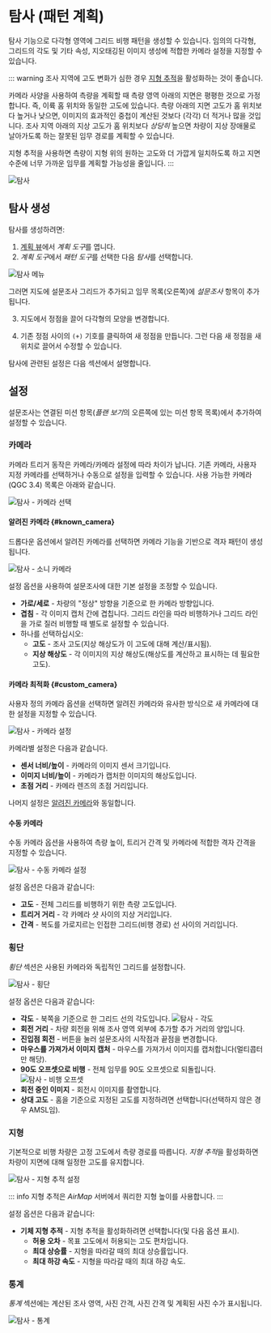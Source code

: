 # 탐사 (패턴 계획)

탐사 기능으로 다각형 영역에 그리드 비행 패턴을 생성할 수 있습니다. 임의의 다각형, 그리드의 각도 및 기타 속성, 지오태깅된 이미지 생성에 적합한 카메라 설정을 지정할 수 있습니다.

::: warning
조사 지역에 고도 변화가 심한 경우 [지형 추적](#terrain)을 활성화하는 것이 좋습니다.

카메라 사양을 사용하여 측량을 계획할 때 측량 영역 아래의 지면은 평평한 것으로 가정합니다. 즉, 이륙 홈 위치와 동일한 고도에 있습니다. 측량 아래의 지면 고도가 홈 위치보다 높거나 낮으면, 이미지의 효과적인 중첩이 계산된 것보다 (각각) 더 적거나 많을 것입니다. 조사 지역 아래의 지상 고도가 홈 위치보다 *상당히* 높으면 차량이 지상 장애물로 날아가도록 하는 잘못된 임무 경로를 계획할 수 있습니다.
 
지형 추적을 사용하면 측량이 지형 위의 원하는 고도와 더 가깝게 일치하도록 하고 지면 수준에 너무 가까운 임무를 계획할 가능성을 줄입니다.
:::

![탐사](../../../assets/plan/survey/survey.jpg)

## 탐사 생성

탐사를 생성하려면:

1. [계획 뷰](../PlanView/PlanView.md)에서 *계획 도구*를 엽니다.
2. *계획 도구*에서 *패턴 도구*를 선택한 다음 *탐사*를 선택합니다.
  
  ![탐사 메뉴](../../../assets/plan/survey/survey_menu.jpg)
  
  그러면 지도에 설문조사 그리드가 추가되고 임무 목록(오른쪽)에 *설문조사* 항목이 추가됩니다.

3. 지도에서 정점을 끌어 다각형의 모양을 변경합니다.

4. 기존 정점 사이의 `(+)` 기호를 클릭하여 새 정점을 만듭니다. 그런 다음 새 정점을 새 위치로 끌어서 수정할 수 있습니다.

탐사에 관련된 설정은 다음 섹션에서 설명합니다.

## 설정

설문조사는 연결된 미션 항목(*플랜 보기*의 오른쪽에 있는 미션 항목 목록)에서 추가하여 설정할 수 있습니다.

### 카메라

카메라 트리거 동작은 카메라/카메라 설정에 따라 차이가 납니다. 기존 카메라, 사용자 지정 카메라를 선택하거나 수동으로 설정을 입력할 수 있습니다. 사용 가능한 카메라(QGC 3.4) 목록은 아래와 같습니다.

![탐사 - 카메라 선택](../../../assets/plan/survey/survey_camera_select.jpg)

#### 알려진 카메라 {#known_camera}

드롭다운 옵션에서 알려진 카메라를 선택하면 카메라 기능을 기반으로 격자 패턴이 생성됩니다.

![탐사 - 소니 카메라](../../../assets/plan/survey/survey_camera_sony.jpg)

설정 옵션을 사용하여 설문조사에 대한 기본 설정을 조정할 수 있습니다.

- **가로/세로** - 차량의 "정상" 방향을 기준으로 한 카메라 방향입니다.
- **겹침** - 각 이미지 캡처 간에 겹칩니다. 그리드 라인을 따라 비행하거나 그리드 라인을 가로 질러 비행할 때 별도로 설정할 수 있습니다.
- 하나를 선택하십시오: 
  - **고도** - 조사 고도(지상 해상도가 이 고도에 대해 계산/표시됨).
  - **지상 해상도** - 각 이미지의 지상 해상도(해상도를 계산하고 표시하는 데 필요한 고도).

#### 카메라 최적화 {#custom_camera}

사용자 정의 카메라 옵션을 선택하면 알려진 카메라와 유사한 방식으로 새 카메라에 대한 설정을 지정할 수 있습니다.

![탐사 - 카메라 설정](../../../assets/plan/survey/survey_camera_custom.jpg)

카메라별 설정은 다음과 같습니다.

- **센서 너비/높이** - 카메라의 이미지 센서 크기입니다.
- **이미지 너비/높이** - 카메라가 캡처한 이미지의 해상도입니다.
- **초점 거리** - 카메라 렌즈의 초점 거리입니다.

나머지 설정은 [알려진 카메라](#known_camera)와 동일합니다.

#### 수동 카메라

수동 카메라 옵션을 사용하여 측량 높이, 트리거 간격 및 카메라에 적합한 격자 간격을 지정할 수 있습니다.

![탐사 - 수동 카메라 설정](../../../assets/plan/survey/survey_camera_manual.jpg)

설정 옵션은 다음과 같습니다:

- **고도** - 전체 그리드를 비행하기 위한 측량 고도입니다.
- **트리거 거리** - 각 카메라 샷 사이의 지상 거리입니다.
- **간격** - 복도를 가로지르는 인접한 그리드(비행 경로) 선 사이의 거리입니다.

### 횡단

*횡단* 섹션은 사용된 카메라와 독립적인 그리드를 설정합니다.

![탐사 - 횡단](../../../assets/plan/survey/survey_transects.jpg)

설정 옵션은 다음과 같습니다:

- **각도** - 북쪽을 기준으로 한 그리드 선의 각도입니다. ![탐사 - 각도](../../../assets/plan/survey/survey_transects_angle.jpg)
- **회전 거리** - 차량 회전을 위해 조사 영역 외부에 추가할 추가 거리의 양입니다.
- **진입점 회전** - 버튼을 눌러 설문조사의 시작점과 끝점을 변경합니다.
- **마우스를 가져가서 이미지 캡처** - 마우스를 가져가서 이미지를 캡처합니다(멀티콥터만 해당).
- **90도 오프셋으로 비행** - 전체 임무를 90도 오프셋으로 되돌립니다. ![탐사 - 비행 오프셋](../../../assets/plan/survey/survey_transects_offset.jpg)
- **회전 중인 이미지** - 회전시 이미지를 촬영합니다.
- **상대 고도** - 홈을 기준으로 지정된 고도를 지정하려면 선택합니다(선택하지 않은 경우 AMSL임).

### 지형

기본적으로 비행 차량은 고정 고도에서 측량 경로를 따릅니다. *지형 추적*을 활성화하면 차량이 지면에 대해 일정한 고도를 유지합니다.

![탐사 - 지형 추적 설정](../../../assets/plan/survey/survey_terrain.jpg)

::: info
지형 추적은 *AirMap* 서버에서 쿼리한 지형 높이를 사용합니다.
:::

설정 옵션은 다음과 같습니다:

- **기체 지형 추적** - 지형 추적을 활성화하려면 선택합니다(및 다음 옵션 표시). 
  - **허용 오차** - 목표 고도에서 허용되는 고도 편차입니다.
  - **최대 상승률** - 지형을 따라갈 때의 최대 상승률입니다.
  - **최대 하강 속도** - 지형을 따라갈 때의 최대 하강 속도.

### 통계

*통계* 섹션에는 계산된 조사 영역, 사진 간격, 사진 간격 및 계획된 사진 수가 표시됩니다.

![탐사 - 통계](../../../assets/plan/survey/survey_statistics.jpg)